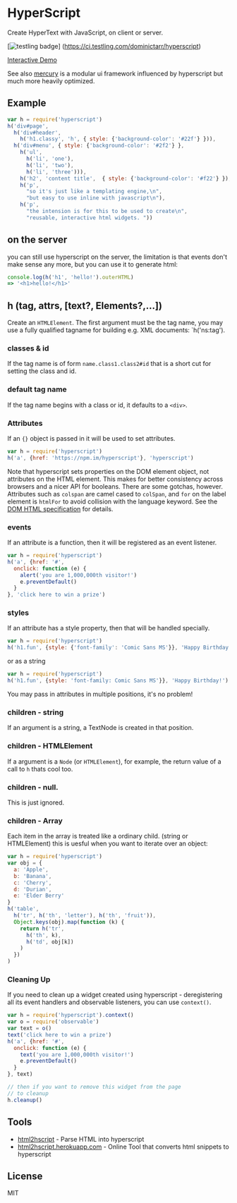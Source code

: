 # HyperScript

Create HyperText with JavaScript, on client or server.

[![testling badge](https://ci.testling.com/dominictarr/hyperscript.png)]
  (https://ci.testling.com/dominictarr/hyperscript)

[Interactive Demo](http://dominictarr.github.com/hyperscript)

See also [mercury](https://github.com/Raynos/mercury) is a modular ui
framework influenced by hyperscript but much more heavily optimized.

## Example

``` js
var h = require('hyperscript')
h('div#page',
  h('div#header',
    h('h1.classy', 'h', { style: {'background-color': '#22f'} })),
  h('div#menu', { style: {'background-color': '#2f2'} },
    h('ul',
      h('li', 'one'),
      h('li', 'two'),
      h('li', 'three'))),
    h('h2', 'content title',  { style: {'background-color': '#f22'} }),
    h('p', 
      "so it's just like a templating engine,\n",
      "but easy to use inline with javascript\n"),
    h('p', 
      "the intension is for this to be used to create\n",
      "reusable, interactive html widgets. "))
```

## on the server

you can still use hyperscript on the server,
the limitation is that events don't make sense any more,
but you can use it to generate html:

``` js
console.log(h('h1', 'hello!').outerHTML)
=> '<h1>hello!</h1>'
```

## h (tag, attrs, [text?, Elements?,...])

Create an `HTMLElement`. The first argument must be the tag name, you may use a
fully qualified tagname for building e.g. XML documents: `h('ns:tag').

### classes & id

If the tag name is of form `name.class1.class2#id` that is a short cut
for setting the class and id.

### default tag name

If the tag name begins with a class or id, it defaults to a `<div>`.

### Attributes

If an `{}` object is passed in it will be used to set attributes.

``` js
var h = require('hyperscript')
h('a', {href: 'https://npm.im/hyperscript'}, 'hyperscript')
```

Note that hyperscript sets properties on the DOM element object, not
attributes on the HTML element. This makes for better consistency across
browsers and a nicer API for booleans. There are some gotchas, however.
Attributes such as `colspan` are camel cased to `colSpan`, and `for` on the
label element is `htmlFor` to avoid collision with the language keyword. See the
[DOM HTML specification](http://www.w3.org/TR/DOM-Level-2-HTML/html.html)
for details.

### events

If an attribute is a function, then it will be registered as an event listener.

``` js
var h = require('hyperscript')
h('a', {href: '#', 
  onclick: function (e) {
    alert('you are 1,000,000th visitor!')
    e.preventDefault()
  }
}, 'click here to win a prize')
```

### styles

If an attribute has a style property, then that will be handled specially.

``` js
var h = require('hyperscript')
h('h1.fun', {style: {'font-family': 'Comic Sans MS'}}, 'Happy Birthday!')
```

or as a string

``` js
var h = require('hyperscript')
h('h1.fun', {style: 'font-family: Comic Sans MS'}}, 'Happy Birthday!')
```

You may pass in attributes in multiple positions, it's no problem!

### children - string

If an argument is a string, a TextNode is created in that position.

### children - HTMLElement

If a argument is a `Node` (or `HTMLElement`), for example, the return value of a call to `h`
thats cool too.

### children - null.

This is just ignored.

### children - Array

Each item in the array is treated like a ordinary child. (string or HTMLElement)
this is uesful when you want to iterate over an object:

``` js
var h = require('hyperscript')
var obj = {
  a: 'Apple',
  b: 'Banana',
  c: 'Cherry',
  d: 'Durian',
  e: 'Elder Berry'
}
h('table',
  h('tr', h('th', 'letter'), h('th', 'fruit')),
  Object.keys(obj).map(function (k) {
    return h('tr', 
      h('th', k),
      h('td', obj[k])
    )
  })
)
```

### Cleaning Up

If you need to clean up a widget created using hyperscript - deregistering all its event handlers and observable listeners, you can use `context()`.

``` js
var h = require('hyperscript').context()
var o = require('observable')
var text = o()
text('click here to win a prize')
h('a', {href: '#', 
  onclick: function (e) {
    text('you are 1,000,000th visitor!')
    e.preventDefault()
  }
}, text)

// then if you want to remove this widget from the page
// to cleanup
h.cleanup()

```

## Tools

* [html2hscript](https://github.com/twilson63/html2hscript) - Parse HTML into hyperscript
* [html2hscript.herokuapp.com](http://html2hscript.herokuapp.com/) - Online Tool that converts html snippets to hyperscript

## License

MIT
